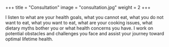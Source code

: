 +++
title  = "Consultation"
image  = "consultation.jpg"
weight = 2
+++

I listen to what are your health goals, what you cannot eat, what you
do not want to eat, what you want to eat, what are your cooking
issues, what dietary myths bother you or what health concerns you
have. I work on potential obstacles and challenges you face and assist
your journey toward optimal lifetime health.

